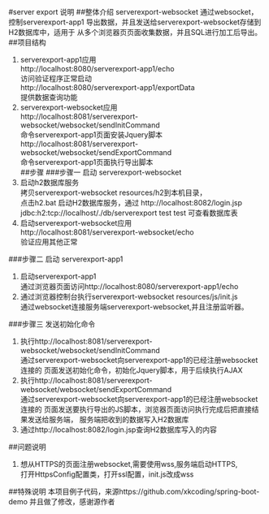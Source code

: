 #server export 说明
##整体介绍
serverexport-websocket 通过websocket，控制serverexport-app1
导出数据，并且发送给serverexport-websocket存储到H2数据库中，适用于
从多个浏览器页页面收集数据，并且SQL进行加工后导出。
##项目结构
1. serverexport-app1应用  
http://localhost:8080/serverexport-app1/echo   
访问验证程序正常启动  
http://localhost:8080/serverexport-app1/exportData   
提供数据查询功能
2. serverexport-websocket应用  
http://localhost:8081/serverexport-websocket/websocket/sendInitCommand    
命令serverexport-app1页面安装Jquery脚本  
http://localhost:8081/serverexport-websocket/websocket/sendExportCommand  
命令serverexport-app1页面执行导出脚本  
##步骤
###步骤一 启动 serverexport-websocket
1. 启动h2数据库服务  
  拷贝serverexport-websocket resources/h2到本机目录，  
  点击h2.bat 启动H2数据库服务，通过 http://localhost:8082/login.jsp  
  jdbc:h2:tcp://localhost/./db/serverexport test test 可查看数据库表  
2. 启动serverexport-websocket应用  
  http://localhost:8081/serverexport-websocket/echo   
  验证应用其他正常
  
###步骤二 启动 serverexport-app1
1. 启动serverexport-app1  
   通过浏览器页面访问http://localhost:8080/serverexport-app1/echo 
2. 通过浏览器控制台执行serverexport-websocket resources/js/init.js  
   通过websocket连接服务端serverexport-websocket,并且注册监听器。

###步骤三 发送初始化命令
1. 执行http://localhost:8081/serverexport-websocket/websocket/sendInitCommand  
  通过serverexport-websocket向serverexport-app1的已经注册websocket连接的
  页面发送初始化命令，初始化Jquery脚本，用于后续执行AJAX
2. 执行http://localhost:8081/serverexport-websocket/websocket/sendExportCommand  
  通过serverexport-websocket向serverexport-app1的已经注册websocket连接的
  页面发送要执行导出的JS脚本，浏览器页面访问执行完成后把直接结果发送给服务端，
  服务端把收到的数据写入H2数据库
3. 通过http://localhost:8082/login.jsp查询H2数据库写入的内容  

##问题说明
1. 想从HTTPS的页面注册websocket,需要使用wss,服务端启动HTTPS,  
   打开HttpsConfig配置类，打开ssl配置，init.js改成wss

##特殊说明
本项目例子代码，来源https://github.com/xkcoding/spring-boot-demo
并且做了修改，感谢源作者